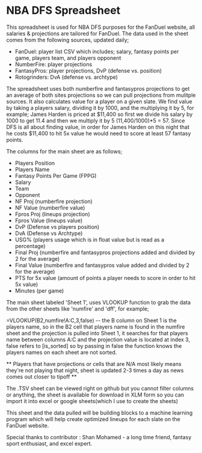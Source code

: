 # NBA DFS Spreadsheet

This spreadsheet is used for NBA DFS purposes for the FanDuel website, all salaries & projections are tailored for FanDuel. The data used in the sheet comes from the following sources, updated daily; 

- FanDuel: player list CSV which includes; salary, fantasy points per game, players team, and players opponent
- NumberFire: player projections
- FantasyPros: player projections, DvP (defense vs. position)
- Rotogrinders: DvA (defense vs. archtype)

The spreadsheet uses both numberfire and fantasypros projections to get an average of both sites projections so we can pull projections from mulitple sources. It also calculates value for a player on a given slate. We find value by taking a players salary, dividing it by 1000, and the multiplying it by 5, for example; James Harden is priced at $11,400 so first we divide his salary by 1000 to get 11.4 and then we multiply it by 5 (11,400/1000)*5 = 57. Since DFS is all about finding value, in order for James Harden on this night that he costs $11,400 to hit 5x value he would need to score at least 57 fantasy points.

The columns for the main sheet are as follows;

- Players Position
- Players Name
- Fantasy Points Per Game (FPPG)
- Salary
- Team
- Opponent
- NF Proj (numberfire projection)
- NF Value (numberfire value)
- Fpros Proj (lineups projection)
- Fpros Value (lineups value)
- DvP (Defense vs players position)
- DvA (Defense vs Archtype)
- USG% (players usage which is in float value but is read as a percentage)
- Final Proj (numberfire and fantasypros projections added and divided by 2 for the average)
- Final Value (numberfire and fantasypros value added and divided by 2 for the average)
- PTS for 5x value (amount of points a player needs to score in order to hit 5x value)
- Minutes (per game) 

The main sheet labeled 'Sheet 1', uses VLOOKUP function to grab the data from the other sheets like 'numfire' and 'dff', for example;

=VLOOKUP(B2,numfire!A:C,3,false) -- the B column on Sheet 1 is the players name, so in the B2 cell that players name is found in the numfire sheet and the projection is pulled into Sheet 1, it searches for that players name between columns A:C and the projection value is located at index 3, false refers to [is_sorted] so by passing in false the function knows the players names on each sheet are not sorted.

** Players that have projections or cells that are N/A most likely means they're not playing that night, sheet is updated 2-3 times a day as news comes out closer to tipoff **

The .TSV sheet can be viewed right on github but you cannot filter columns or anything, the sheet is available for download in XLM form so you can import it into excel or google sheets(which I use to create the sheets)

This sheet and the data pulled will be building blocks to a machine learning program which will help create optimized lineups for each slate on the FanDuel website.  

Special thanks to contributor : Shan Mohamed - a long time friend, fantasy sport enthusiast, and excel expert.
